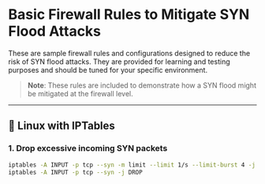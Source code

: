 # Basic Firewall Rules to Mitigate SYN Flood Attacks

These are sample firewall rules and configurations designed to reduce the risk of SYN flood attacks. They are provided for learning and testing purposes and should be tuned for your specific environment.

> **Note**: These rules are included to demonstrate how a SYN flood might be mitigated at the firewall level.
---

## 🔹 Linux with IPTables

### 1. Drop excessive incoming SYN packets
```bash
iptables -A INPUT -p tcp --syn -m limit --limit 1/s --limit-burst 4 -j ACCEPT
iptables -A INPUT -p tcp --syn -j DROP
